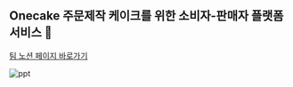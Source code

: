 ## Onecake 주문제작 케이크를 위한 소비자-판매자 플랫폼 서비스 🍒

[팀 노션 페이지 바로가기](https://makeus-challenge.notion.site/a5e1d52b793a4470ae6719cd54a31c6b)

![ppt](https://user-images.githubusercontent.com/54930877/173170856-a4e76e9d-bc1f-40f5-bc72-2416e0c1f1ca.jpg)
